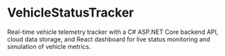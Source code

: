 # VehicleStatusTracker
Real-time vehicle telemetry tracker with a C# ASP.NET Core backend API, cloud data storage, and React dashboard for live status monitoring and simulation of vehicle metrics.
